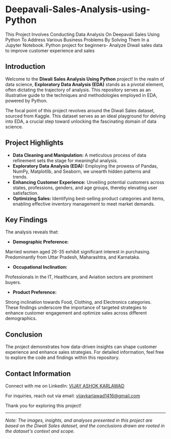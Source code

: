 # Deepavali-Sales-Analysis-using-Python
 This Project Involves Conducting Data Analysis On Deepavali Sales Using Python To Address Various Business Problems By Solving Them In a Jupyter Notebook.
Python project for beginners- Analyze Diwali sales data to improve customer experience and sales

## Introduction

Welcome to the **Diwali Sales Analysis Using Python** project! In the realm of data science, **Exploratory Data Analysis (EDA)** stands as a pivotal element, often dictating the trajectory of analysis. This repository serves as an illustrative guide to the techniques and methodologies employed in EDA, powered by Python.

The focal point of this project revolves around the Diwali Sales dataset, sourced from Kaggle. This dataset serves as an ideal playground for delving into EDA, a crucial step toward unlocking the fascinating domain of data science.

## Project Highlights

- **Data Cleaning and Manipulation:** A meticulous process of data refinement sets the stage for meaningful analysis.
- **Exploratory Data Analysis (EDA):** Employing the prowess of Pandas, NumPy, Matplotlib, and Seaborn, we unearth hidden patterns and trends.
- **Enhancing Customer Experience:** Unveiling potential customers across states, professions, genders, and age groups, thereby elevating user satisfaction.
- **Optimizing Sales:** Identifying best-selling product categories and items, enabling effective inventory management to meet market demands.

## Key Findings

The analysis reveals that:

- **Demographic Preference:**

Married women aged 26-35 exhibit significant interest in purchasing.
Predominantly from Uttar Pradesh, Maharashtra, and Karnataka.
- **Occupational Inclination:**

Professionals in the IT, Healthcare, and Aviation sectors are prominent buyers.
- **Product Preference:**

Strong inclination towards Food, Clothing, and Electronics categories.
These findings underscore the importance of targeted strategies to enhance customer engagement and optimize sales across different demographics.

## Conclusion
The project demonstrates how data-driven insights can shape customer experience and enhance sales strategies. For detailed information, feel free to explore the code and findings within this repository.

## Contact Information

Connect with me on LinkedIn: [VIJAY ASHOK KARLAWAD](https://www.linkedin.com/in/vijayashokkarlawad/)

For inquiries, reach out via email: vijaykarlawad1416@gmail.com

Thank you for exploring this project!

---

*Note: The images, insights, and analyses presented in this project are based on the Diwali Sales dataset, and the conclusions drawn are rooted in the dataset's context and scope.*

